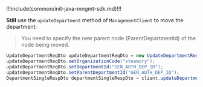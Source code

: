 !!!include(common/init-java-mngmt-sdk.md)!!!

**Still** use the `updateDepartment` method of `ManagementClient` to move the department:

> You need to specify the new parent node (ParentDepartmentId) of the node being moved.

```java
UpdateDepartmentReqDto updateDepartmentReqDto = new UpdateDepartmentReqDto();
updateDepartmentReqDto.setOrganizationCode("steamory");
updateDepartmentReqDto.setDepartmentId("GEN_AUTH_DEP_ID");
updateDepartmentReqDto.setParentDepartmentId("GEN_AUTH_DEP_ID");
DepartmentSingleRespDto departmentSingleRespDto = client.updateDepartment(updateDepartmentReqDto);
```
